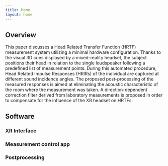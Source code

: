 ```yaml
---
title: Home
layout: home
---
```


## Overview
This paper discusses a Head Related Transfer Function (HRTF) measurement system utilizing a minimal hardware configuration. Thanks to the visual 3D cues displayed by a mixed-reality headset, the subject positions their head in relation to the single loudspeaker following a predefined list of measurement points. During this automated procedure, Head Related Impulse Responses (HRIRs) of the individual are captured at different sound incidence angles. The proposed post-processing of the measured responses is aimed at eliminating the acoustic characteristic of the room where the measurement was taken. A direction-dependent correction filter derived from laboratory measurements is proposed in order to compensate for the influence of the XR headset on HRTFs.

## Software
### XR Interface
### Measurement control app
### Postprocessing
